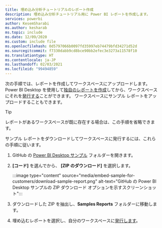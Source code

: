 ```yaml
---
title: 埋め込み分析チュートリアルのレポート作成
description: 埋め込み分析チュートリアル用に Power BI レポートを作成します。
services: powerbi
author: KesemSharabi
ms.author: kesharab
ms.topic: include
ms.date: 12/09/2020
ms.custom: include file
ms.openlocfilehash: 0d5797066b0097fd35997eb74479bfd34271d52d
ms.sourcegitcommit: f7330dabb9cd8bce90bb2efec3e3273a11578f10
ms.translationtype: HT
ms.contentlocale: ja-JP
ms.lasthandoff: 02/03/2021
ms.locfileid: "99494859"
---
```

次の手順では、レポートを作成してワークスペースにアップロードします。 Power BI Desktop を使用して[独自のレポートを作成](/power-bi/fundamentals/desktop-getting-started#build-reports)してから、ワークスペースにそれを[発行する](/power-bi/fundamentals/desktop-getting-started#share-your-work)ことができます。 ワークスペースにサンプル レポートをアップロードすることもできます。

>[!Tip]
>レポートがあるワークスペースが既に存在する場合は、この手順を省略できます。

サンプル レポートをダウンロードしてワークスペースに発行するには、これらの手順に従います。

1. GitHub の [Power BI Desktop サンプル](https://github.com/microsoft/PowerBI-Developer-Samples) フォルダーを開きます。

2. **[コード]** を選んでから、 **[ZIP のダウンロード]** を選択します。

    :::image type="content" source="media/embed-sample-for-customers/download-sample-report.png" alt-text="GitHub の Power BI Desktop サンプルの ZIP ダウンロード オプションを示すスクリーンショット":::

3. ダウンロードした ZIP を抽出し、**Samples Reports** フォルダーに移動します。

4. 埋め込むレポートを選択し、自分のワークスペースに[発行します](/power-bi/fundamentals/desktop-getting-started#share-your-work)。